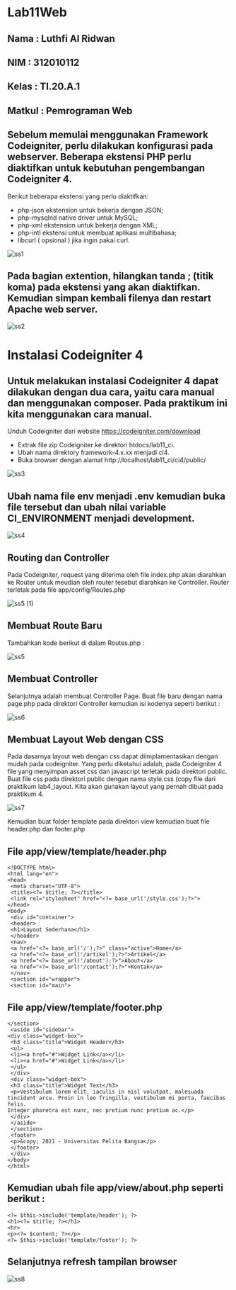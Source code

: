 # Lab11Web

## Nama     : Luthfi Al Ridwan
## NIM      : 312010112
## Kelas    : TI.20.A.1
## Matkul   : Pemrograman Web

## Sebelum memulai menggunakan Framework Codeigniter, perlu dilakukan konfigurasi pada webserver. Beberapa ekstensi PHP perlu diaktifkan untuk kebutuhan pengembangan Codeigniter 4.
Berikut beberapa ekstensi yang perlu diaktifkan:
- php-json ekstension untuk bekerja dengan JSON;
- php-mysqlnd native driver untuk MySQL;
- php-xml ekstension untuk bekerja dengan XML;
- php-intl ekstensi untuk membuat aplikasi multibahasa;
- libcurl ( opsional ) jika ingin pakai curl.

![ss1](https://user-images.githubusercontent.com/73066008/173904282-6ca59718-c26f-4d21-980c-73f20143df74.png)

## Pada bagian extention, hilangkan tanda ; (titik koma) pada ekstensi yang akan diaktifkan. Kemudian simpan kembali filenya dan restart Apache web server.

![ss2](https://user-images.githubusercontent.com/73066008/173904342-2b97be97-dd43-4b64-a8fd-c49b98307919.png)

# Instalasi Codeigniter 4
## Untuk melakukan instalasi Codeigniter 4 dapat dilakukan dengan dua cara, yaitu cara manual dan menggunakan composer. Pada praktikum ini kita menggunakan cara manual.
Unduh Codeigniter dari website https://codeigniter.com/download
- Extrak file zip Codeigniter ke direktori htdocs/lab11_ci.
- Ubah nama direktory framework-4.x.xx menjadi ci4.
- Buka browser dengan alamat http://localhost/lab11_ci/ci4/public/

![ss3](https://user-images.githubusercontent.com/73066008/173904378-fcc65fcd-d93b-4be4-8e20-3b5967b27ad8.png)

## Ubah nama file env menjadi .env kemudian buka file tersebut dan ubah nilai variable CI_ENVIRONMENT menjadi development.

![ss4](https://user-images.githubusercontent.com/73066008/173904416-6ea3713c-53d4-4397-801c-6c29952b6e9c.png)

## Routing dan Controller 
Pada Codeigniter, request yang diterima oleh file index.php akan diarahkan ke Router untuk meudian oleh router tesebut diarahkan ke Controller. Router terletak pada file app/config/Routes.php

![ss5 (1)](https://user-images.githubusercontent.com/73066008/173909254-76d1ec24-c3c3-48e2-9d1a-64ad9e0b43f3.png)

## Membuat Route Baru
Tambahkan kode berikut di dalam Routes.php :

![ss5](https://user-images.githubusercontent.com/73066008/173904438-db96f6f0-6d9d-4a81-8679-e8a0daffb9dc.png)

## Membuat Controller
Selanjutnya adalah membuat Controller Page. Buat file baru dengan nama page.php pada direktori Controller kemudian isi kodenya seperti berikut :

![ss6](https://user-images.githubusercontent.com/73066008/173904644-2a1f64c2-70d3-4390-9ccb-c12e4578a04e.png)

## Membuat Layout Web dengan CSS
Pada dasarnya layout web dengan css dapat diimplamentasikan dengan mudah pada codeigniter. Yang perlu diketahui adalah, pada Codeigniter 4 file yang menyimpan asset 
css dan javascript terletak pada direktori public. Buat file css pada direktori public dengan nama style.css (copy file dari praktikum lab4_layout. Kita akan gunakan layout yang pernah dibuat pada praktikum 4.

![ss7](https://user-images.githubusercontent.com/73066008/173905123-d7df1fb5-300c-4863-b8ff-cab38622bacf.png)

Kemudian buat folder template pada direktori view kemudian buat file header.php dan footer.php
## File app/view/template/header.php

    <!DOCTYPE html>
    <html lang="en">
    <head>
     <meta charset="UTF-8">
     <title><?= $title; ?></title>
     <link rel="stylesheet" href="<?= base_url('/style.css');?>">
    </head>
    <body>
     <div id="container">
     <header>
     <h1>Layout Sederhana</h1>
     </header>
     <nav>
     <a href="<?= base_url('/');?>" class="active">Home</a>
     <a href="<?= base_url('/artikel');?>">Artikel</a>
     <a href="<?= base_url('/about');?>">About</a>
     <a href="<?= base_url('/contact');?>">Kontak</a>
     </nav>
     <section id="wrapper">
     <section id="main">
     
## File app/view/template/footer.php

    </section>
     <aside id="sidebar">
    <div class="widget-box">
     <h3 class="title">Widget Header</h3>
     <ul>
     <li><a href="#">Widget Link</a></li>
     <li><a href="#">Widget Link</a></li>
     </ul>
     </div>
     <div class="widget-box">
     <h3 class="title">Widget Text</h3>
     <p>Vestibulum lorem elit, iaculis in nisl volutpat, malesuada 
    tincidunt arcu. Proin in leo fringilla, vestibulum mi porta, faucibus felis. 
    Integer pharetra est nunc, nec pretium nunc pretium ac.</p>
     </div>
     </aside>
     </section>
     <footer>
     <p>&copy; 2021 - Universitas Pelita Bangsa</p>
     </footer>
     </div>
    </body>
    </html>

## Kemudian ubah file app/view/about.php seperti berikut :

    <?= $this->include('template/header'); ?>
    <h1><?= $title; ?></h1>
    <hr>
    <p><?= $content; ?></p>
    <?= $this->include('template/footer'); ?>

## Selanjutnya refresh tampilan browser

![ss8](https://user-images.githubusercontent.com/73066008/173905146-0148ce38-3648-4ca2-bc16-2552b4438348.png)





